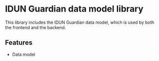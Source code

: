 # IDUN Guardian data model library

This library includes the IDUN Guardian data model, which is used by both the frontend and the backend.

## Features

- Data model
